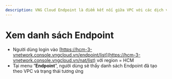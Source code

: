 ```yaml
---
description: VNG Cloud Endpoint là điểm kết nối giữa VPC với các dịch vụ của VNG Cloud
---
```


# Xem danh sách Endpoint

* Người dùng login vào [https://hcm-3-vnetwork.console.vngcloud.vn/endpoint/list](https://hcm-3-vnetwork.console.vngcloud.vn/nat/list) với region = HCM
* Tại menu “**Endpoint**”, người dùng sẽ thấy danh sách Endpoint đã tạo theo VPC và trạng thái tương ứng
